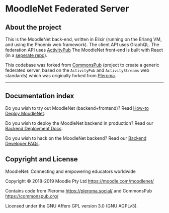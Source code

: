 # MoodleNet Federated Server 

## About the project

This is the MoodleNet back-end, written in Elixir (running on the Erlang VM, and using the Phoenix web framework). The client API uses GraphQL. The federation API uses [ActivityPub](http://activitypub.rocks/) The MoodleNet front-end is built with React (in a [seperate repo](https://gitlab.com/moodlenet/clients/react)).

This codebase was forked from [CommonsPub](http://commonspub.org/) (project to create a generic federated server, based on the `ActivityPub` and `ActivityStreams` web standards) which was originally forked from [Pleroma](https://git.pleroma.social/pleroma/pleroma). 

---

## Documentation index

Do you wish to try out MoodleNet (backend+frontend)? Read [How-to Deploy MoodleNet](https://gitlab.com/moodlenet/clients/react/blob/develop/README.md#deploying-moodlenet).

Do you wish to deploy the MoodleNet backend in production? Read our [Backend Deployment Docs](https://gitlab.com/moodlenet/servers/federated/blob/develop/DEPLOY.md).

Do you wish to hack on the MoodleNet backend? Read our [Backend Developer FAQs](https://gitlab.com/moodlenet/servers/federated/blob/develop/HACKING.md).

## Copyright and License

MoodleNet: Connecting and empowering educators worldwide

Copyright © 2018-2019 Moodle Pty Ltd <https://moodle.com/moodlenet/>

Contains code from Pleroma <https://pleroma.social/> and CommonsPub <https://commonspub.org/>

Licensed under the GNU Affero GPL version 3.0 (GNU AGPLv3).
